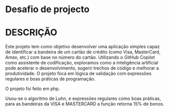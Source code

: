 # Desafio de projecto

# DESCRIÇÃO
Este projeto tem como objetivo desenvolver uma aplicação simples capaz de identificar a bandeira de um cartão de crédito (como Visa, MasterCard, Amex, etc.) com base no número do cartão. Utilizando o GitHub Copilot como assistente de codificação, exploramos como a inteligência artificial pode acelerar o desenvolvimento, sugerir trechos de código e melhorar a produtividade. O projeto foca em lógica de validação com expressões regulares e boas práticas de programação.

O projeto foi feito em php.

Usou-se o algoritmo de Luhn, e expressões regulares como boas práticas,
para as bandeiras da VISA  e MASTERCARD a função retorna 15% de bonos.
